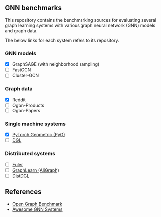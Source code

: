 ## GNN benchmarks

This repository contains the benchmarking sources for evaluating several graph learning systems
with various graph neural network (GNN) models and graph data.

The below links for each system refers to its repository.

### GNN models

- [x] GraphSAGE (with neighborhood sampling)
- [ ] FastGCN
- [ ] Cluster-GCN

### Graph data

- [x] Reddit
- [ ] Ogbn-Products
- [ ] Ogbn-Papers

### Single machine systems

- [x] [PyTorch Geometric (PyG)](https://github.com/pyg-team/pytorch_geometric)
- [ ] [DGL](https://github.com/dmlc/dgl)

### Distributed systems

- [ ] [Euler](https://github.com/alibaba/euler)
- [ ] [GraphLearn (AliGraph)](https://github.com/alibaba/graph-learn)
- [ ] [DistDGL](https://github.com/dmlc/dgl/tree/master/python/dgl/distributed)

## References

- [Open Graph Benchmark](https://github.com/snap-stanford/ogb)
- [Awesome GNN Systems](https://github.com/chwan1016/awesome-gnn-systems)
